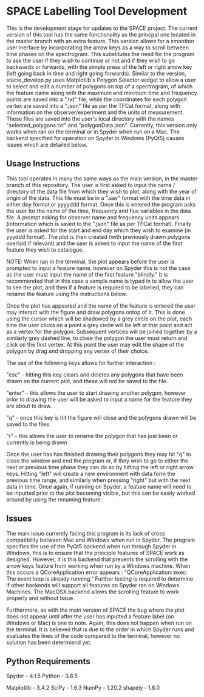 # SPACE Labelling Tool Development 

This is the development stage for updates to the SPACE project. The current version of this tool has the same functionality as the princpal one located in the master branch with an extra feature. This version allows for a smoother user inerface by incorporating the arrow keys as a way to scroll between time phases on the spectrogram. This substitutes the need for the program to ask the user if they wish to continue or not and if they wish to go backwards or forwards, with the simple press of the left or right arrow key (left going back in time and right going forwards). Similar to the version, stacie_develop.py uses Matplotlib's Polygon Selector widget to allow a user to select and edit a number of polygons on top of a spectrogram, of which the feature name along with the maximum and minimum time and frequency points are saved into a ".txt" file, while the coordinates for each polygon vertex are saved into a ".json" file as per the TFCat format, along with information on the observer/experiment and the units of measurement. These files are saved into the user's local directory with the names "selected_polygons.txt" and "polygonData.json". Currently, this version only works when ran on the terminal or in Spyder when run on a Mac. The backend specified for operation on Spyder in Windows (PyQt5) causes issues which are detailed below.

## Usage Instructions

This tool operates in many the same ways as the main version, in the master branch of this repository. The user is first asked to input the name / directory of the data file from which they wish to plot, along with the year of origin of the data. This file must be in a ".sav" format with the time data in either doy format or yyyyddd format. Once this is entered the program asks the user for the name of the time, frequency and flux variables in the data file. A prompt asking for observer name and frequency units appears (information which is saved to the ".json" file as per TFCat format). Finally the user is asked for the start and end day which they wish to examine (in yyyddd format). The plot is then created (with previously drawn polygons overlaid if relevant) and the user is asked to input the name of the first feature they wish to catalogue. 

NOTE: When ran in the terminal, the plot appears before the user is prompted to input a feature name, however on Spyder this is not the case as the user must input the name of the first feature "blindly." It is recommended that in this case a sample name is typed in to allow the user to see the plot, and then if a feature is required to be labelled, they can rename the feature using the instructions below. 

Once the plot has appeared and the name of the feature is entered the user may interact with the figure and draw polygons ontop of it. This is done using the cursor which will be shadowed by a grey circle on the plot, each time the user clicks on a point a grey circle will be left at that point and act as a vertex for the polygon. Subsequent vertices will be joined together by a similarly grey dashed line, to close the polygon the user must return and click on the first vertex. At this point the user may edit the shape of the polygon by drag and dropping any vertex of their choice.

The use of the following keys allows for further interaction :

"esc" - hitting this key clears and deletes any polygons that have been drawn on the current plot, and these will not be saved to the file.

"enter" - this allows the user to start drawing another polygon, however prior to drawing the user will be asked to input a name for the feature they are about to draw.

"q" - once this key is hit the figure will close and the polygons drawn will be saved to the files

"r" - this allows the user to rename the polygon that has just been or currently is being drawn

Once the user has has finished drawing their polygons they may hit "q" to close the window and end the program or, if they wish to go to either the next or previous time phase they can do so by hitting the left or right arrow keys. Hitting "left" will create a new environment with data form the previous time range, and similarly when pressing "right" but with the next data in time. Once again, if running on Spyder, a feature name will need to be inputted prior to the plot becoming visible, but this can be easily worked around by using the renaming feature. 

## Issues

The main issue currently facing this program is its lack of cross compatibility between Mac and Windows when run in Spyder. The program specifies the use of the PyQt5 backend when run through Spyder in Windows, this is to ensure that the principle features of SPACE work as designed. However, it is this backend that prevents the scrolling with the arrow keys feature from working when run by a Windows machine. When this occurs a QCoreApplication error appears : "QCoreApplication::exec: The event loop is already running." Further testing is required to determine if other backends will support all features on Spyder ran on Windows Machines. The MacOSX backend allows the scrolling feature to work properly and without issue. 

Furthermore, as with the main version of SPACE the bug where the plot does not appear until after the user has inputted a feature label (on Windows or Mac) is one to note. Again, this does not happen when run on the terminal. It is believed that is due to the order in which Spyder runs and evaluates the lines of the code compared to the terminal, however no solution has been determiend yet. 

## Python Requirements
Spyder - 4.1.5 
Python - 3.8.5

Matplotlib - 3.4.2
SciPy - 1.6.3
NumPy - 1.20.2
shapely - 1.8.0
